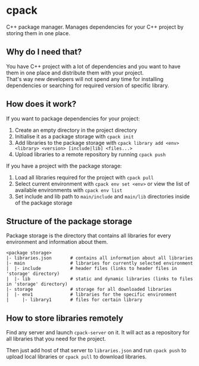 # cpack
C++ package manager. 
Manages dependencies for your C++ project by storing them in one place.

## Why do I need that?

You have C++ project with a lot of dependencies and you want to have them in one place and distribute them with your project.  
That's way new developers will not spend any time for installing dependencies or searching for required version of specific library.

## How does it work?
If you want to package dependencies for your project:
 1. Create an empty directory in the project directory
 2. Initialise it as a package storage with `cpack init`
 3. Add libraries to the package storage with `cpack library add <env> <library> <version> [include|lib] <files...>`
 4. Upload libraries to a remote repository by running `cpack push`

If you have a project with the package storage:
 1. Load all libraries required for the project with `cpack pull`
 2. Select current environment with `cpack env set <env>` or view the list of available environments with `cpack env list`
 3. Set include and lib path to `main/include` and `main/lib` directories inside of the package storage

## Structure of the package storage
Package storage is the directory that contains all libraries for every environment and information about them.

```
<package storage>
|- libraries.json       # contains all information about all libraries
|- main                 # libraries for currently selected environment
|  |- include           # header files (links to header files in 'storage' directory)
|  |- lib               # static and dynamic libraries (links to files in 'storage' directory)
|- storage              # storage for all downloaded libraries
|  |- env1              # libraries for the specific environment
|     |- library1       # files for certain library
```

## How to store libraries remotely
Find any server and launch `cpack-server` on it. It will act as a repository for all libraries that you need for the project.

Then just add host of that server to `libraries.json` and run `cpack push` to upload local libraries or `cpack pull` to download libraries.


